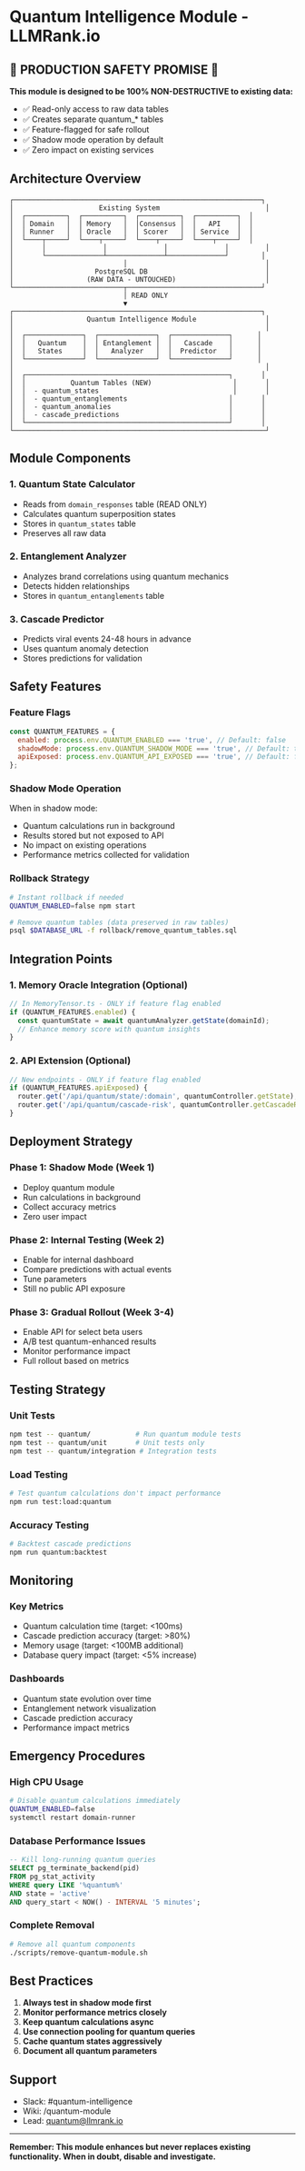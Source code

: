 # Quantum Intelligence Module - LLMRank.io

## 🚨 PRODUCTION SAFETY PROMISE 🚨

**This module is designed to be 100% NON-DESTRUCTIVE to existing data:**
- ✅ Read-only access to raw data tables
- ✅ Creates separate quantum_* tables
- ✅ Feature-flagged for safe rollout
- ✅ Shadow mode operation by default
- ✅ Zero impact on existing services

## Architecture Overview

```
┌─────────────────────────────────────────────────────────────┐
│                     Existing System                          │
│  ┌──────────┐  ┌──────────┐  ┌──────────┐  ┌──────────┐  │
│  │ Domain   │  │ Memory   │  │Consensus │  │   API    │  │
│  │ Runner   │  │ Oracle   │  │ Scorer   │  │ Service  │  │
│  └────┬─────┘  └────┬─────┘  └────┬─────┘  └────┬─────┘  │
│       │              │              │              │         │
│       └──────────────┴──────────────┴──────────────┘        │
│                           │                                  │
│                    PostgreSQL DB                             │
│                  (RAW DATA - UNTOUCHED)                      │
└───────────────────────────┬─────────────────────────────────┘
                            │ READ ONLY
                            ▼
┌─────────────────────────────────────────────────────────────┐
│                  Quantum Intelligence Module                 │
│                                                              │
│  ┌──────────────┐  ┌──────────────┐  ┌──────────────┐      │
│  │   Quantum    │  │ Entanglement │  │   Cascade    │      │
│  │   States     │  │   Analyzer   │  │  Predictor   │      │
│  └──────────────┘  └──────────────┘  └──────────────┘      │
│                                                              │
│  ┌──────────────────────────────────────────────────┐       │
│  │           Quantum Tables (NEW)                    │       │
│  │  - quantum_states                                 │       │
│  │  - quantum_entanglements                         │       │
│  │  - quantum_anomalies                             │       │
│  │  - cascade_predictions                           │       │
│  └──────────────────────────────────────────────────┘       │
└──────────────────────────────────────────────────────────────┘
```

## Module Components

### 1. Quantum State Calculator
- Reads from `domain_responses` table (READ ONLY)
- Calculates quantum superposition states
- Stores in `quantum_states` table
- Preserves all raw data

### 2. Entanglement Analyzer
- Analyzes brand correlations using quantum mechanics
- Detects hidden relationships
- Stores in `quantum_entanglements` table

### 3. Cascade Predictor
- Predicts viral events 24-48 hours in advance
- Uses quantum anomaly detection
- Stores predictions for validation

## Safety Features

### Feature Flags
```javascript
const QUANTUM_FEATURES = {
  enabled: process.env.QUANTUM_ENABLED === 'true', // Default: false
  shadowMode: process.env.QUANTUM_SHADOW_MODE === 'true', // Default: true
  apiExposed: process.env.QUANTUM_API_EXPOSED === 'true', // Default: false
};
```

### Shadow Mode Operation
When in shadow mode:
- Quantum calculations run in background
- Results stored but not exposed to API
- No impact on existing operations
- Performance metrics collected for validation

### Rollback Strategy
```bash
# Instant rollback if needed
QUANTUM_ENABLED=false npm start

# Remove quantum tables (data preserved in raw tables)
psql $DATABASE_URL -f rollback/remove_quantum_tables.sql
```

## Integration Points

### 1. Memory Oracle Integration (Optional)
```javascript
// In MemoryTensor.ts - ONLY if feature flag enabled
if (QUANTUM_FEATURES.enabled) {
  const quantumState = await quantumAnalyzer.getState(domainId);
  // Enhance memory score with quantum insights
}
```

### 2. API Extension (Optional)
```javascript
// New endpoints - ONLY if feature flag enabled
if (QUANTUM_FEATURES.apiExposed) {
  router.get('/api/quantum/state/:domain', quantumController.getState);
  router.get('/api/quantum/cascade-risk', quantumController.getCascadeRisk);
}
```

## Deployment Strategy

### Phase 1: Shadow Mode (Week 1)
- Deploy quantum module
- Run calculations in background
- Collect accuracy metrics
- Zero user impact

### Phase 2: Internal Testing (Week 2)
- Enable for internal dashboard
- Compare predictions with actual events
- Tune parameters
- Still no public API exposure

### Phase 3: Gradual Rollout (Week 3-4)
- Enable API for select beta users
- A/B test quantum-enhanced results
- Monitor performance impact
- Full rollout based on metrics

## Testing Strategy

### Unit Tests
```bash
npm test -- quantum/           # Run quantum module tests
npm test -- quantum/unit       # Unit tests only
npm test -- quantum/integration # Integration tests
```

### Load Testing
```bash
# Test quantum calculations don't impact performance
npm run test:load:quantum
```

### Accuracy Testing
```bash
# Backtest cascade predictions
npm run quantum:backtest
```

## Monitoring

### Key Metrics
- Quantum calculation time (target: <100ms)
- Cascade prediction accuracy (target: >80%)
- Memory usage (target: <100MB additional)
- Database query impact (target: <5% increase)

### Dashboards
- Quantum state evolution over time
- Entanglement network visualization
- Cascade prediction accuracy
- Performance impact metrics

## Emergency Procedures

### High CPU Usage
```bash
# Disable quantum calculations immediately
QUANTUM_ENABLED=false
systemctl restart domain-runner
```

### Database Performance Issues
```sql
-- Kill long-running quantum queries
SELECT pg_terminate_backend(pid) 
FROM pg_stat_activity 
WHERE query LIKE '%quantum%' 
AND state = 'active' 
AND query_start < NOW() - INTERVAL '5 minutes';
```

### Complete Removal
```bash
# Remove all quantum components
./scripts/remove-quantum-module.sh
```

## Best Practices

1. **Always test in shadow mode first**
2. **Monitor performance metrics closely**
3. **Keep quantum calculations async**
4. **Use connection pooling for quantum queries**
5. **Cache quantum states aggressively**
6. **Document all quantum parameters**

## Support

- Slack: #quantum-intelligence
- Wiki: /quantum-module
- Lead: quantum@llmrank.io

---

**Remember: This module enhances but never replaces existing functionality. When in doubt, disable and investigate.**